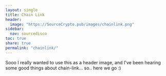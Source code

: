 ```yaml
---
layout: single
title: Chain Link
header: 
  image: "https://SourceCrypto.pub/images/chainlink.png"
sidebar:
  nav: sourcedisco 
toc: true
share: true
permalink: "chainlink/"
---
```


Sooo I really wanted to use this as a header image, and I've been hearing some good things about chain-link... so.. here we go :)